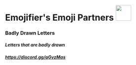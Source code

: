 # Emojifier's Emoji Partners <img src="https://cdn.discordapp.com/emojis/754221282882748427.png" width="50" height="50" />

### Badly Drawn Letters
##### Letters that are badly drawn
##### https://discord.gg/qGvzMas
